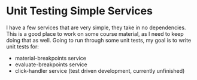 # Unit Testing Simple Services

I have a few services that are very simple, they take in no dependencies.
This is a good place to work on some course material, as I need to keep doing that as well.
Going to run through some unit tests, my goal is to write unit tests for:

- material-breakpoints service
- evaluate-breakpoints service
- click-handler service (test driven development, currently unfinished)

